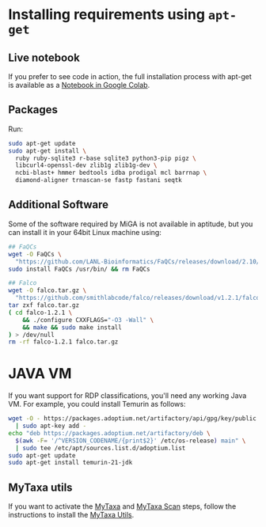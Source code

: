 # Installing requirements using `apt-get`

## Live notebook

If you prefer to see code in action, the full installation process
with apt-get is available as a
[Notebook in Google Colab](https://colab.research.google.com/gist/lmrodriguezr/78f2f48eadce96bc2dd526fd194fb00a).

## Packages

Run:

```bash
sudo apt-get update
sudo apt-get install \
  ruby ruby-sqlite3 r-base sqlite3 python3-pip pigz \
  libcurl4-openssl-dev zlib1g zlib1g-dev \
  ncbi-blast+ hmmer bedtools idba prodigal mcl barrnap \
  diamond-aligner trnascan-se fastp fastani seqtk
```

## Additional Software

Some of the software required by MiGA is not available in aptitude, but
you can install it in your 64bit Linux machine using:

```bash
## FaQCs
wget -O FaQCs \
  "https://github.com/LANL-Bioinformatics/FaQCs/releases/download/2.10/FaQCs_linux_x86_64"
sudo install FaQCs /usr/bin/ && rm FaQCs

## Falco
wget -O falco.tar.gz \
  "https://github.com/smithlabcode/falco/releases/download/v1.2.1/falco-1.2.1.tar.gz"
tar zxf falco.tar.gz
( cd falco-1.2.1 \
    && ./configure CXXFLAGS="-O3 -Wall" \
    && make && sudo make install
) > /dev/null
rm -rf falco-1.2.1 falco.tar.gz
```

# JAVA VM

If you want support for RDP classifications, you'll need any working Java VM.
For example, you could install Temurin as follows:

```bash
wget -O - https://packages.adoptium.net/artifactory/api/gpg/key/public \
  | sudo apt-key add -
echo "deb https://packages.adoptium.net/artifactory/deb \
  $(awk -F= '/^VERSION_CODENAME/{print$2}' /etc/os-release) main" \
  | sudo tee /etc/apt/sources.list.d/adoptium.list
sudo apt-get update
sudo apt-get install temurin-21-jdk
```

## MyTaxa utils

If you want to activate the [MyTaxa](../part5/workflow.md#mytaxa) and
[MyTaxa Scan](../part5/workflow.md#mytaxa-scan) steps, follow the instructions
to install the [MyTaxa Utils](mytaxa.md).

